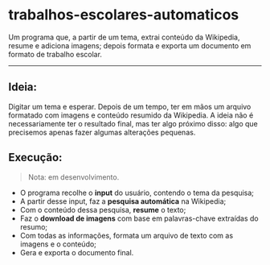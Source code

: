 # trabalhos-escolares-automaticos

Um programa que, a partir de um tema,  extrai conteúdo da Wikipedia, resume e adiciona imagens; depois formata e exporta um documento em formato de trabalho escolar.

---

## Ideia:

Digitar um tema e esperar. Depois de um tempo, ter em mãos um arquivo formatado com imagens e conteúdo resumido da Wikipedia. A ideia não é necessariamente ter o resultado final, mas ter algo próximo disso: algo que precisemos apenas fazer algumas alterações pequenas.

## Execução:

> Nota: em desenvolvimento.



- O programa recolhe o **input** do usuário, contendo o tema da pesquisa;
- A partir desse input, faz a **pesquisa automática** na Wikipedia;
- Com o conteúdo dessa pesquisa, **resume** o texto;
- Faz o **download de imagens** com base em palavras-chave extraídas do resumo;
- Com todas as informações, formata um arquivo de texto com as imagens e o conteúdo;
- Gera e exporta o documento final.
